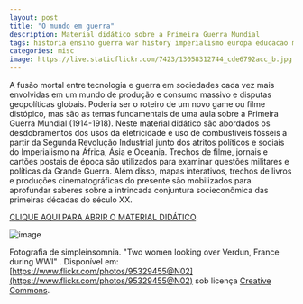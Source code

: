 ```yaml
---
layout: post
title: "O mundo em guerra"
description: Material didático sobre a Primeira Guerra Mundial
tags: historia ensino guerra war history imperialismo europa educacao mundo revolucao industria
categories: misc
image: https://live.staticflickr.com/7423/13058312744_cde6792acc_b.jpg
---
```


A fusão mortal entre tecnologia e guerra em sociedades cada vez mais envolvidas em um mundo de produção e consumo massivo e disputas geopolíticas globais. Poderia ser o roteiro de um novo game ou filme distópico, mas são as temas fundamentais de uma aula sobre a Primeira Guerra Mundial (1914-1918). Neste material didático são abordados os desdobramentos dos usos da eletricidade e uso de combustíveis fósseis a partir da Segunda Revolução Industrial junto dos atritos políticos e sociais do Imperialismo na África, Ásia e Oceania. Trechos de filme, jornais e cartões postais de época são utilizados para examinar questões militares e políticas da Grande Guerra. Além disso, mapas interativos, trechos de livros e produções cinematográficas do presente são mobilizados para aprofundar saberes sobre a intrincada conjuntura socieconômica das primeiras décadas do século XX.         

[CLIQUE AQUI PARA ABRIR O MATERIAL DIDÁTICO](https://www.notion.so/joaogilberto/O-mundo-em-guerra-e1727640852a4935b3307c3e6b3bd8c4). 

![image](https://live.staticflickr.com/7423/13058312744_cde6792acc_b.jpg)

Fotografia de simpleinsomnia. "Two women looking over Verdun, France during WWI" . Disponível em: [https://www.flickr.com/photos/95329455@N02](https://www.flickr.com/photos/95329455@N02) sob licença [Creative Commons](https://creativecommons.org/).
